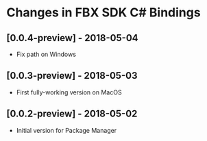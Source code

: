 # Changes in FBX SDK C# Bindings

## [0.0.4-preview] - 2018-05-04

- Fix path on Windows

## [0.0.3-preview] - 2018-05-03

- First fully-working version on MacOS

## [0.0.2-preview] - 2018-05-02

- Initial version for Package Manager
